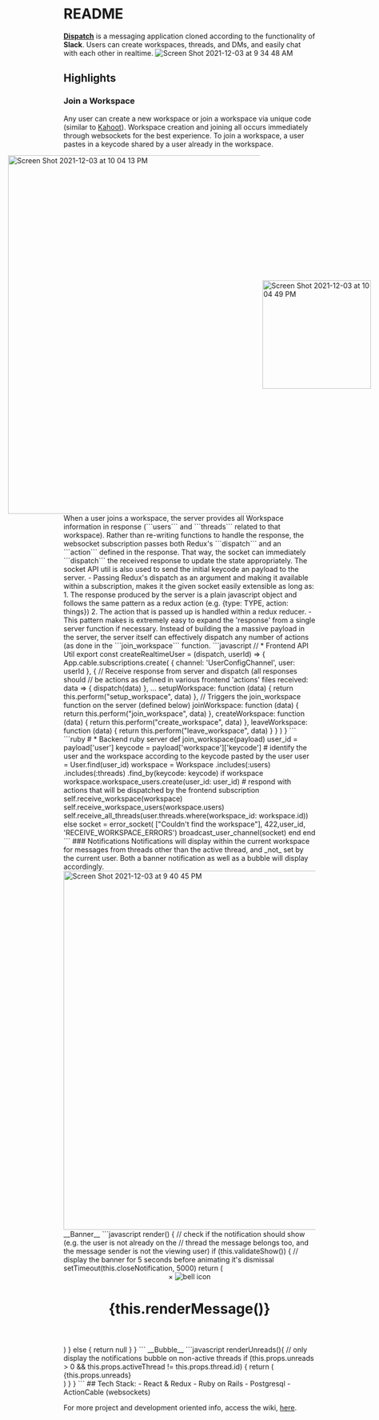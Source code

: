 # README
[__Dispatch__](https://dispatch-one.herokuapp.com/#/signup) is a messaging application cloned according to the functionality of __Slack__. Users can create workspaces, threads, and DMs, and easily chat with each other in realtime. 
![Screen Shot 2021-12-03 at 9 34 48 AM](https://user-images.githubusercontent.com/13125699/144647335-26101aee-3e5d-48d9-bcf4-cc0bc1114383.png)
## Highlights
### Join a Workspace
Any user can create a new workspace or join a workspace via unique code (similar to [Kahoot](https://kahoot.it/)). Workspace creation and joining all occurs immediately through websockets for the best experience. To join a workspace, a user pastes in a keycode shared by a user already in the workspace.
<section style="display:flex; align-items:center; justify-content:center">
<img style="margin-right: 5px;" width="717" alt="Screen Shot 2021-12-03 at 10 04 13 PM" src="https://user-images.githubusercontent.com/13125699/144699572-6f4dd7e6-e89f-4497-8e12-38511de26664.png">
<img width="217" alt="Screen Shot 2021-12-03 at 10 04 49 PM" src="https://user-images.githubusercontent.com/13125699/144699574-96196afe-1c6d-4995-a6a6-e201083f39d0.png">
</section>
When a user joins a workspace, the server provides all Workspace information in response (```users``` and ```threads``` related to that workspace). Rather than re-writing functions to handle the response, the websocket subscription passes both Redux's ```dispatch``` and an ```action``` defined in the response. That way, the socket can immediately ```dispatch``` the received response to update the state appropriately. The socket API util is also used to send the initial keycode an payload to the server.
- Passing Redux's dispatch as an argument and making it available within a subscription, makes it the given socket easily extensible as long as:
   1. The response produced by the server is a plain javascript object and follows the same pattern as a redux action (e.g. {type: TYPE, action: things})
   2. The action that is passed up is handled within a redux reducer.
- This pattern makes is extremely easy to expand the 'response' from a single server function if necessary. Instead of building the a massive payload in the server, the server itself can effectively dispatch any number of actions (as done in the ```join_workspace``` function.
```javascript
// * Frontend API Util
export const createRealtimeUser = (dispatch, userId) => {
  App.cable.subscriptions.create(
    {
      channel: 'UserConfigChannel',
      user: userId
    },
    {
      // Receive response from server and dispatch (all responses should 
      // be actions as defined in various frontend 'actions' files
      received: data => {
        dispatch(data)
      },
      ...
      setupWorkspace: function (data) {
        return this.perform("setup_workspace", data)
      },
      // Triggers the join_workspace function on the server (defined below)
      joinWorkspace: function (data) {
        return this.perform("join_workspace", data)
      },
      createWorkspace: function (data) {
        return this.perform("create_workspace", data)
      },
      leaveWorkspace: function (data) {
        return this.perform("leave_workspace", data)
      }
    }
  )
}
```
```ruby
# * Backend ruby server
  def join_workspace(payload)
    user_id = payload['user']
    keycode = payload['workspace']['keycode']
    # identify the user and the workspace according to the keycode pasted by the user
    user = User.find(user_id)
    workspace = Workspace
                  .includes(:users)
                  .includes(:threads)
                  .find_by(keycode: keycode)
    if workspace
      workspace.workspace_users.create(user_id: user_id)
      # respond with actions that will be dispatched by the frontend subscription
      self.receive_workspace(workspace)
      self.receive_workspace_users(workspace.users)
      self.receive_all_threads(user.threads.where(workspace_id: workspace.id))
    else
      socket = error_socket(
        ["Couldn't find the workspace"],
        422,user_id, 'RECEIVE_WORKSPACE_ERRORS')
      broadcast_user_channel(socket)
    end
  end
```
### Notifications
Notifications will display within the current workspace for messages from threads other than the active thread, and _not_ set by the current user. Both a banner notification as well as a bubble will display accordingly.
<img width="718" alt="Screen Shot 2021-12-03 at 9 40 45 PM" src="https://user-images.githubusercontent.com/13125699/144698858-30e80a39-69f4-49eb-a08c-003cbbd48239.png">
__Banner__
```javascript
  render() {
    // check if the notification should show (e.g. the user is not already on the 
    // thread the message belongs too, and the message sender is not the viewing user)
    if (this.validateShow()) {
      // display the banner for 5 seconds before animating it's dismissal
      setTimeout(this.closeNotification, 5000)
      return (
        <header className='notification active-notification'>
          <span onClick={this.closeNotification}>&times;</span>
          <img className={Icons.notification.darkNote} alt="bell icon" />
          <h1>{this.renderMessage()}</h1>
        </header>
      )
    } else {
      return null
    }
  }
```
__Bubble__
```javascript
  renderUnreads(){
      // only display the notifications bubble on non-active threads
      if (this.props.unreads > 0 && this.props.activeThread != this.props.thread.id) {
        return (
          <div className="inline-notify">
            <span>{this.props.unreads}</span>
          </div>
        )
      }
    }
```
## Tech Stack:
- React & Redux
- Ruby on Rails
   - Postgresql
   - ActionCable (websockets)

For more project and development oriented info, access the wiki, [here](https://github.com/NRaff/Dispatch/wiki).
